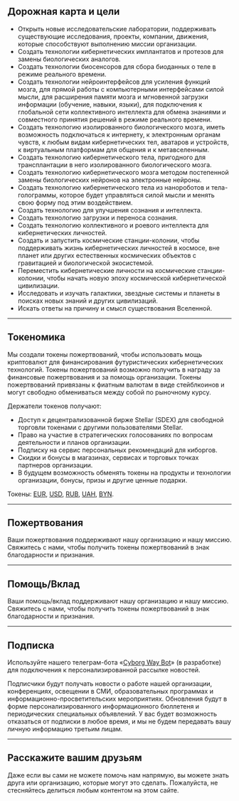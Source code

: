 <h2 id="header-2">Дорожная карта и цели</h2>
<p>
  <ul>
    <li>Открыть новые исследовательские лаборатории, поддерживать существующие исследования, проекты, компании, движения, которые способствуют выполнению миссии организации.</li>
    <li>Создать технологии кибернетических имплантатов и протезов для замены биологических аналогов.</li>
    <li>Создать технологии биосенсоров для сбора биоданных о теле в режиме реального времени.</li>
    <li>Создать технологии нейроинтерфейсов для усиления функций мозга, для прямой работы с компьютерными интерфейсами силой мысли, для расширения памяти мозга и мгновенной загрузки информации (обучение, навыки, языки), для подключения к глобальной сети коллективного интеллекта для обмена знаниями и совместного принятия решений в режиме реального времени.</li>
    <li>Создать технологию изолированного биологического мозга, иметь возможность подключаться к интернету, к электронным органам чувств, к любым видам кибернетических тел, аватаров и устройств, к виртуальным платформам для общения и к метавселенным.</li>
    <li>Создать технологию кибернетического тела, пригодного для трансплантации в него изолированного биологического мозга.</li>
    <li>Создать технологию кибернетического мозга методом постепенной замены биологических нейронов на электронные нейроны.</li>
    <li>Создать технологию кибернетического тела из нанороботов и тела-голограммы, которое будет управляться силой мысли и менять свою форму под этим воздействием.</li>
    <li>Создать технологию для улучшения сознания и интеллекта.</li>
    <li>Создать технологию загрузки и переноса сознания.</li>
    <li>Создать технологию коллективного и роевого интеллекта для кибернетических личностей.</li>
    <li>Создать и запустить космические станции-колонии, чтобы поддерживать жизнь кибернетических личностей в космосе, вне планет или других естественных космических объектов с гравитацией и биологической экосистемой.</li>
    <li>Переместить кибернетические личности на космические станции-колонии, чтобы начать новую эпоху космической кибернетической цивилизации.</li>
    <li>Исследовать и изучать галактики, звездные системы и планеты в поисках новых знаний и других цивилизаций.</li>
    <li>Искать ответы на причину и смысл существования Вселенной.</li>
  </ul>
</p>
<hr/>
<h2 id="header-2">Токеномика</h2>
<p>
  Мы создали токены пожертвований, чтобы использовать мощь криптовалют для финансирования футуристических кибернетических технологий. Токены пожертвований возможно получить в награду за финансовые пожертвования и за помощь организации. Токены пожертвований привязаны к фиатным валютам в виде стейблкоинов и могут свободно обмениваться между собой по рыночному курсу.
</p>
<p>
  Держатели токенов получают:
  <ul>
    <li>Доступ к децентрализованной бирже Stellar (SDEX) для свободной торговли токенами с другими пользователями Stellar.</li>
    <li>Право на участие в стратегических голосованиях по вопросам деятельности и планов организации.</li>
    <li>Подписку на сервис персональных рекомендаций для киборгов.</li>
    <li>Скидки и бонусы в магазинах, сервисах и торговых точках партнеров организации.</li>
    <li>В будущем возможность обменять токены на продукты и технологии организации, бонусы, призы и другие ценные подарки.</li>
  </ul>
</p>
<p>
  Токены:
  <a href="https://stellar.expert/explorer/public/asset/EUR-GCIKFVTBQ4QPM3IWTOKXKLHKJLVJWHN6QAFIVMQEKGUPGBFLXMUGWXAB" target="_blank">EUR</a>,
  <a href="https://stellar.expert/explorer/public/asset/USD-GCIKFVTBQ4QPM3IWTOKXKLHKJLVJWHN6QAFIVMQEKGUPGBFLXMUGWXAB" target="_blank">USD</a>,
  <a href="https://stellar.expert/explorer/public/asset/RUB-GCIKFVTBQ4QPM3IWTOKXKLHKJLVJWHN6QAFIVMQEKGUPGBFLXMUGWXAB" target="_blank">RUB</a>,
  <a href="https://stellar.expert/explorer/public/asset/UAH-GCIKFVTBQ4QPM3IWTOKXKLHKJLVJWHN6QAFIVMQEKGUPGBFLXMUGWXAB" target="_blank">UAH</a>,
  <a href="https://stellar.expert/explorer/public/asset/BYN-GCIKFVTBQ4QPM3IWTOKXKLHKJLVJWHN6QAFIVMQEKGUPGBFLXMUGWXAB" target="_blank">BYN</a>.
</p>
<hr/>
<h2 id="header-2">Пожертвования</h2>
<p>
  Ваши пожертвования поддерживают нашу организацию и нашу миссию. Свяжитесь с нами, чтобы получить токены пожертвований в знак благодарности и признания.
</p>
<hr/>
<h2 id="header-2">Помощь/Вклад</h2>
<p>
  Ваши помощь/вклад поддерживают нашу организацию и нашу миссию. Свяжитесь с нами, чтобы получить токены пожертвований в знак благодарности и признания.
</p>
<hr/>
<h2 id="header-2">Подписка</h2>
<p>
  Используйте нашего телеграм-бота «<a href="https://t.me/cyborgway_bot" target="_blank">Cyborg Way Bot</a>» (в разработке) для подключения к персонализированной рассылке новостей.
</p>
<p>
  Подписчики будут получать новости о работе нашей организации, конференциях, освещении в СМИ, образовательных программах и информационно-просветительских мероприятиях. Обновления будут в форме персонализированного информационного бюллетеня и периодических специальных объявлений. У вас будет возможность отказаться от подписки в любое время, и мы не будем передавать вашу личную информацию третьим лицам.
</p>
<hr/>
<h2 id="header-2">Расскажите вашим друзьям</h2>
<p>
  Даже если вы сами не можете помочь нам напрямую, вы можете знать друга или организацию, которые могут это сделать. Пожалуйста, не стесняйтесь делиться любым контентом на этом сайте.
</p>
